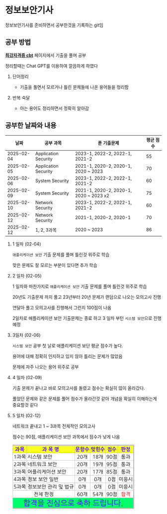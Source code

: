# 정보보안기사

정보보안기사를 준비하면서 공부한것을 기록하는 git임


## 공부 방법

**[최강자격증 cbt](https://www.comcbt.com/)** 페이지에서 기출을 풀며 공부

정리할때는 Chat GPT를 이용하여 깔끔하게 하였다

1. 단어정리

   - 기출을 풀면서 모르거나 틀린 문제들에 나온 용어들을 정리함

2. 반복 숙달

   - 아는 용어도 정리하면서 정확히 알아감

## 공부한 날짜와 내용

|    날짜    |       공부 과목      |           푼 기출문제          | 평균 점수 |
|------------|----------------------|--------------------------------|-----------|
| 2025-02-04 | Application Security | 2023-1, 2022-2, 2022-1, 2021-2 |     55    |
| 2025-02-05 | Application Security | 2021-1, 2020-2, 2020-1, 2020 ~ 2023 |  70  |
| 2025-02-06 | System Security      | 2023-1, 2022-2, 2022-1, 2021-2 | 60 |
| 2025-02-09 | System Security      | 2021-1, 2020-2, 2020-1, 2020 ~ 2023 x2 | 75 |
| 2025-02-10 | Network Security     | 2023-1, 2022-2, 2022-1, 2021-2 | 60 |
| 2025-02-12 | Network Security     | 2021-1, 2020-2, 2020-1 | 70 |
| 2025-02-12 | 1, 2, 3과목          | 2020 ~ 2023 | 86 |

1. 1 일차 (02-04)
   
   `애플리케이션 보안` 기출 문제를 풀며 틀린것 위주로 학습

   맞은 문제도 잘 모르는 부분이 있다면 추가 학습

2. 2 일차 (02-05)
   
   1 일차와 마찬가지로 `애플리케이션 보안` 기출 문제를 풀며 틀린것 위주로 학습

   20년도 기출문제 까지 풀고 23년부터 20년 문제가 랜덤으로 나오는 모의고사 진행

   연달아 풀고 모의고사를 진행해서 그런지 100점이 나옴

   2일차로 애플리케이션 보안 기출문제는 종료 하고 3 일차 부턴 `시스템 보안`으로 진행 예정

3. 3일차 (02-06)
   
   `시스템 보안` 공부 첫 날로 애플리케이션 보단 평균 점수가 높다.

   용어에 대해 정확히 인지하고 있지 않아 틀리는 문제가 많았음

   문제에 자주 나오는 용어 위주로 공부

4. 4 일차 (02-09)
   
   기출 문제가 끝나고 바로 모의고사를 돌렸고 점수는 확실히 많이 올라갔다.

   풀었던 문제와 같은 문제를 풀어 점수가 올라간것 같아 개념을 확실히 이해하는게 중요할것 같다

5. 5 일차 (02-12)

   네트워크 끝내고 1 ~ 3과목 전체적인 모의고사

   점수는 90점, 애플리케이션 보안 과목에서 점수가 낮게 나옴

   ![img](/img/image.png)